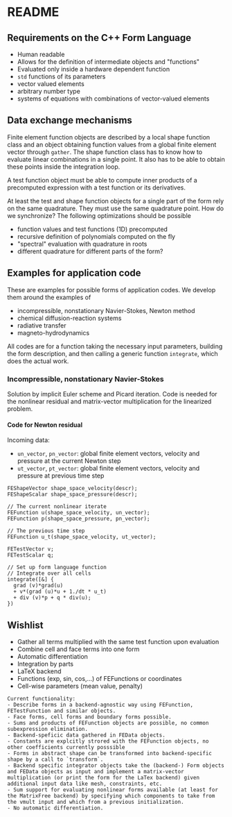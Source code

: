 # README

## Requirements on the C++ Form Language

- Human readable
- Allows for the definition of intermediate objects and "functions"
- Evaluated only inside a hardware dependent function
- `std` functions of its parameters
- vector valued elements
- arbitrary number type
- systems of equations with combinations of vector-valued elements

## Data exchange mechanisms

Finite element function objects are described by a local shape
function class and an object obtaining function values from a global
finite element vector through `gather`. The shape function class has
to know how to evaluate linear combinations in a single point. It also
has to be able to obtain these points inside the integration loop.

A test function object must be able to compute inner products of a
precomputed expression with a test function or its derivatives.

At least the test and shape function objects for a single part of the
form rely on the same quadrature. They must use the same quadrature point.
How do we synchronize? The following optimizations should be possible

- function values and test functions (1D) precomputed
- recursive definition of polynomials computed  on the fly
- "spectral" evaluation with quadrature in roots
- different quadrature for different parts of the form?


## Examples for application code

These are examples for possible forms of application codes. We develop
them around the examples of

- incompressible, nonstationary Navier-Stokes, Newton method
- chemical diffusion-reaction systems
- radiative transfer
- magneto-hydrodynamics

All codes are for a function taking the necessary input parameters,
building the form description, and then calling a generic function
`integrate`, which does the actual work.


### Incompressible, nonstationary Navier-Stokes

Solution by implicit Euler scheme and Picard iteration. Code is needed
for the nonlinear residual and matrix-vector multiplication for the linearized problem.

#### Code for Newton residual

Incoming data:

- `un_vector`, `pn_vector`: global finite element vectors, velocity and pressure at the current Newton step
- `ut_vector`, `pt_vector`: global finite element vectors, velocity and pressure at previous time step

~~~~
FEShapeVector shape_space_velocity(descr);
FEShapeScalar shape_space_pressure(descr);

// The current nonlinear iterate
FEFunction u(shape_space_velocity, un_vector);
FEFunction p(shape_space_pressure, pn_vector);

// The previous time step
FEFunction u_t(shape_space_velocity, ut_vector);

FETestVector v;
FETestScalar q;

// Set up form language function
// Integrate over all cells
integrate([&] {
  grad (v)*grad(u)
  + v*(grad (u)*u + 1./dt * u_t)
  + div (v)*p + q * div(u);
})
~~~~

## Wishlist

- Gather all terms multiplied with the same test function upon evaluation
- Combine cell and face terms into one form
- Automatic differentiation
- Integration by parts
- LaTeX backend
- Functions (exp, sin, cos,...) of FEFunctions or coordinates
- Cell-wise parameters (mean value, penalty)


~~~~
Current functionality:
- Describe forms in a backend-agnostic way using FEFunction, FETestFunction and similar objects.
- Face forms, cell forms and boundary forms possible.
- Sums and products of FEFunction objects are possible, no common subexpression elimination.
- Backend-speficic data gathered in FEData objects.
- Constants are explcitly strored with the FEFunction objects, no other coefficients currently posssible
- Forms in abstract shape can be transformed into backend-specific shape by a call to `transform`.
- Backend specific integrator objects take the (backend-) Form objects and FEData objects as input and implement a matrix-vector multiplication (or print the form for the LaTex backend) given additional input data like mesh, constraints, etc.
- Sum support for evaluating nonlinear forms available (at least for the MatrixFree backend) by specifying which components to take from the vmult input and which from a previous initialization.
- No automatic differentiation.

